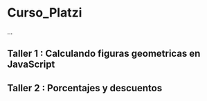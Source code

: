 # Curso_Platzi
...
## Taller 1 : Calculando figuras geometricas en JavaScript
## Taller 2 : Porcentajes y descuentos 
